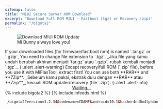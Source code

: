 ```yaml
---
sitemap: false
title: "MIUI Secure Server ROM Download"
excerpt: "Download Full ROM MIUI - Fastboot (tgz) or Recovery (zip)"
permalink: "/bigota2"
---
```

<!-- query: type ver name. link: /ver/type_ver_name -->
<figure><img alt="Download MIUI ROM Update" src="https://attach-en-miui-com.cdn.ampproject.org/i/attach.en.miui.com/forum/201406/12/021707ukthirzprzt4n3rz.jpg"/><figcaption>Mi Bunny always love you!</figcaption></figure>
If your downloaded files (for firmware/fastboot rom) is named `.tar.gz` or `.gzip`, You need to change file extension to `.tgz`. _Jika file yang kamu unduh berubah akhiran menjadi `tar.gz` atau `.gzip`, rubah kembali menjadi `.tgz`._
{:.alert .alert-warning}
Except recovery/full ROM (`.zip` file), before you use it with MiFlasTool, extract first! You can use both **RAR** and **7Zip**. _Sebelum kamu pakai, ekstrak dulu dengan **RAR** atau **7zip**_, kecuali ROM updater/recovery (file `.zip`).
{:.alert .alert-info}
<div style="display:block;text-align:center;">
<a id="download" class="btn btn--danger btn--large btn--block" style="break-word:word-break;break-word:break-all;!important;" href="">Waiting...</a>
</div>
{% include bigota2 %}
{% include infeeds.html %}

```html
 /bigota2?version=1.2.34&codename=CDAME&android=10.1&hash=r4nd0m4lph4numer1c&type=zip
```
